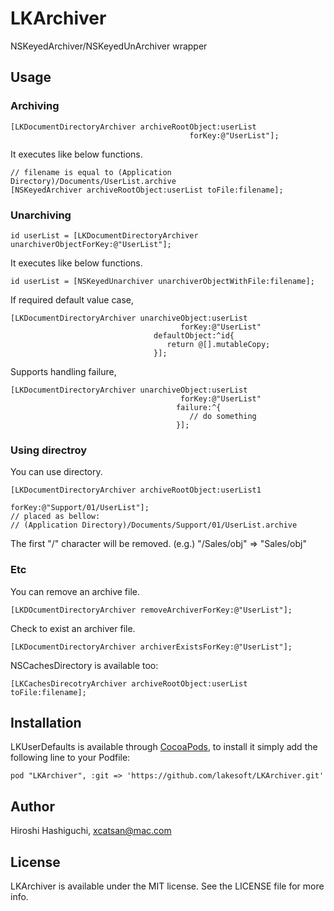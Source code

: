 # LKArchiver

NSKeyedArchiver/NSKeyedUnArchiver wrapper

## Usage

### Archiving

    [LKDocumentDirectoryArchiver archiveRootObject:userList
                                            forKey:@"UserList"];

It executes like below functions.

    // filename is equal to (Application Directory)/Documents/UserList.archive
    [NSKeyedArchiver archiveRootObject:userList toFile:filename];


### Unarchiving

    id userList = [LKDocumentDirectoryArchiver unarchiverObjectForKey:@"UserList"];
  
It executes like below functions.

    id userList = [NSKeyedUnarchiver unarchiverObjectWithFile:filename];

If required default value case,

	[LKDocumentDirectoryArchiver unarchiveObject:userList
	                                      forKey:@"UserList"
                                    defaultObject:^id{
    								   return @[].mutableCopy;
  								    }];

Supports handling failure,

	[LKDocumentDirectoryArchiver unarchiveObject:userList
	                                      forKey:@"UserList"
                                         failure:^{
    								        // do something
  								         }];

### Using directroy

You can use directory. 

    [LKDocumentDirectoryArchiver archiveRootObject:userList1
                                            forKey:@"Support/01/UserList"];
	// placed as bellow:
	// (Application Directory)/Documents/Support/01/UserList.archive

The first "/" character will be removed. (e.g.) "/Sales/obj" => "Sales/obj"

### Etc

You can remove an archive file.

    [LKDOcumentDirectoryArchiver removeArchiverForKey:@"UserList"];

Check to exist an archiver file.

	[LKDocumentDirectoryArchiver archiverExistsForKey:@"UserList"];

NSCachesDirectory is available too:

	[LKCachesDirecotryArchiver archiveRootObject:userList toFile:filename];


## Installation

LKUserDefaults is available through [CocoaPods](http://cocoapods.org), to install
it simply add the following line to your Podfile:

    pod "LKArchiver", :git => 'https://github.com/lakesoft/LKArchiver.git'


## Author

Hiroshi Hashiguchi, xcatsan@mac.com

## License

LKArchiver is available under the MIT license. See the LICENSE file for more info.

